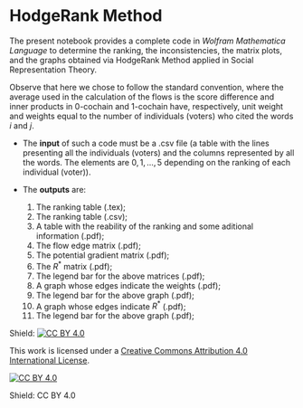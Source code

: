 # HodgeRank Method

The present notebook provides a complete code in *Wolfram Mathematica Language* to determine the ranking, the inconsistencies, the matrix plots, and the graphs obtained via HodgeRank Method applied in Social Representation Theory.

Observe that here we chose to follow the standard convention, where the average used in the calculation of the flows is the score difference and inner products in $0$-cochain and $1$-cochain have, respectively, unit weight and weights equal to the number of individuals (voters) who cited the words $i$ and $j$.

- The **input** of such a code must be a .csv file (a table with the lines presenting all the individuals (voters) and the columns represented by all the words. The elements are $0, 1, ..., 5$ depending on the ranking of each individual (voter)).

- The **outputs** are:
  1. The ranking table (.tex);
  2. The ranking table (.csv);
  3. A table with the reability of the ranking and some aditional information (.pdf);
  4. The flow edge matrix (.pdf);
  5. The potential gradient matrix (.pdf);
  6. The $R^*$ matrix (.pdf);
  7. The legend bar for the above matrices (.pdf);
  8. A graph whose edges indicate the weights (.pdf);
  9. The legend bar for the above graph (.pdf);
  10. A graph whose edges indicate $R^*$ (.pdf);
  11. The legend bar for the above graph (.pdf);

 
Shield: [![CC BY 4.0][cc-by-shield]][cc-by]

This work is licensed under a
[Creative Commons Attribution 4.0 International License][cc-by].

[![CC BY 4.0][cc-by-image]][cc-by]

[cc-by]: http://creativecommons.org/licenses/by/4.0/
[cc-by-image]: https://i.creativecommons.org/l/by/4.0/88x31.png
[cc-by-shield]: https://img.shields.io/badge/License-CC%20BY%204.0-lightgrey.svg
Shield: CC BY 4.0
 




